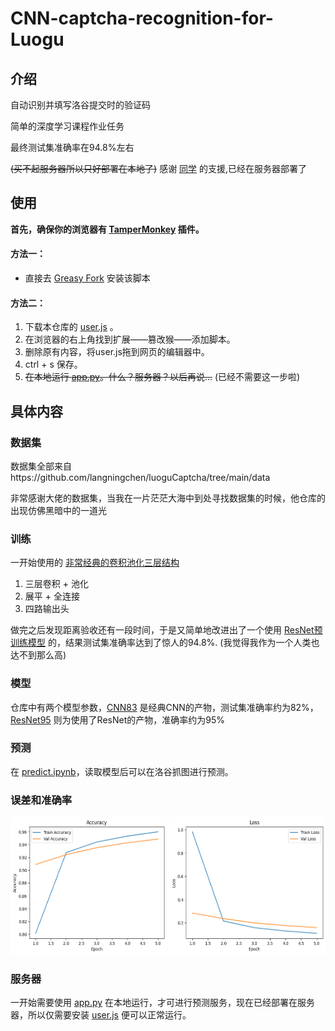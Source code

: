 # CNN-captcha-recognition-for-Luogu



## 介绍

自动识别并填写洛谷提交时的验证码

简单的深度学习课程作业任务

最终测试集准确率在94.8%左右

~~(买不起服务器所以只好部署在本地了)~~
感谢 [同学](https://github.com/Hanserneko) 的支援,已经在服务器部署了

## 使用

  **首先，确保你的浏览器有 [TamperMonkey](https://www.tampermonkey.net/) 插件。**
  
#### 方法一：
  
- 直接去 [Greasy Fork](https://greasyfork.org/zh-CN/scripts/539208-%E6%B4%9B%E8%B0%B7%E9%AA%8C%E8%AF%81%E7%A0%81%E8%87%AA%E5%8A%A8%E8%AF%86%E5%88%AB%E5%B9%B6%E5%A1%AB%E5%86%99) 安装该脚本

#### 方法二：
  
1. 下载本仓库的 [user.js](./user.js) 。
2. 在浏览器的右上角找到扩展——篡改猴——添加脚本。
3. 删除原有内容，将user.js拖到网页的编辑器中。
4. ctrl + s 保存。
5. ~~在本地运行 [app.py](./app.py)。什么？服务器？以后再说...~~
   (已经不需要这一步啦)
   


## 具体内容

### 数据集
数据集全部来自https://github.com/langningchen/luoguCaptcha/tree/main/data

非常感谢大佬的数据集，当我在一片茫茫大海中到处寻找数据集的时候，他仓库的出现仿佛黑暗中的一道光

### 训练

一开始使用的 [非常经典的卷积池化三层结构](./CNNtrain.ipynb)

  1. 三层卷积 + 池化
  2. 展平 + 全连接
  3. 四路输出头

做完之后发现距离验收还有一段时间，于是又简单地改进出了一个使用 [ResNet预训练模型](./RN_train.ipynb) 的，结果测试集准确率达到了惊人的94.8%.
(我觉得我作为一个人类也达不到那么高)

### 模型
仓库中有两个模型参数，[CNN83](CNN83.pth) 是经典CNN的产物，测试集准确率约为82%，[ResNet95](ResNet95.pth) 则为使用了ResNet的产物，准确率约为95%

### 预测

在 [predict.ipynb](predict.ipynb)，读取模型后可以在洛谷抓图进行预测。


### 误差和准确率

<img src="./plt/acc.png" width="250" height="220">
<img src="./plt/loss.png" width="250" height="220">

### 服务器

一开始需要使用 [app.py](app.py) 在本地运行，才可进行预测服务，现在已经部署在服务器，所以仅需要安装 [user.js](user.js) 便可以正常运行。